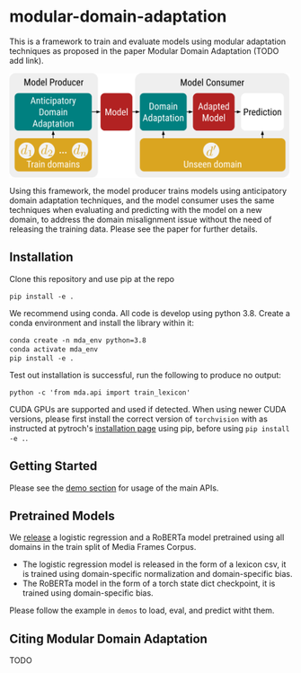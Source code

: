 # modular-domain-adaptation

This is a framework to train and evaluate models using modular adaptation techniques as proposed in the paper Modular Domain Adaptation (TODO add link).

<img src="paradigm-diagram.png" width="500" align='center'>

Using this framework, the model producer trains models using anticipatory domain adaptation techniques, and the model consumer uses the same techniques when evaluating and predicting with the model on a new domain, to address the domain misalignment issue without the need of releasing the training data. Please see the paper for further details.

## Installation

Clone this repository and use pip at the repo

```
pip install -e .
```

We recommend using conda. All code is develop using python 3.8. Create a conda environment and install the library within it:

```
conda create -n mda_env python=3.8
conda activate mda_env
pip install -e .
```

Test out installation is successful, run the following to produce no output:

```
python -c 'from mda.api import train_lexicon'
```

CUDA GPUs are supported and used if detected. When using newer CUDA versions, please first install the correct version of `torchvision` with as instructed at pytroch's [installation page](https://pytorch.org/get-started/locally/) using pip, before using `pip install -e .`.

## Getting Started

Please see the [demo section](./demo) for usage of the main APIs.

## Pretrained Models

We [release](https://drive.google.com/drive/folders/1mu2k7PpHoR2Xe_Yyh5CSNfe3WWh0F8ft?usp=sharing) a logistic regression and a RoBERTa model pretrained using all domains in the train split of Media Frames Corpus. 

 - The logistic regression model is released in the form of a lexicon csv, it is trained using domain-specific normalization and domain-specific bias.
 - The RoBERTa model in the form of a torch state dict checkpoint, it is trained using domain-specific bias. 

Please follow the example in `demos` to load, eval, and predict witht them. 

## Citing Modular Domain Adaptation

TODO

